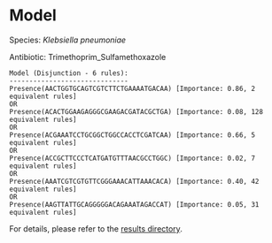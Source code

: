 
# Model

Species: *Klebsiella pneumoniae*

Antibiotic: Trimethoprim_Sulfamethoxazole

```
Model (Disjunction - 6 rules):
------------------------------
Presence(AACTGGTGCAGTCGTCTTCTGAAAATGACAA) [Importance: 0.86, 2 equivalent rules]
OR
Presence(ACACTGGAAGAGGGCGAAGACGATACGCTGA) [Importance: 0.08, 128 equivalent rules]
OR
Presence(ACGAAATCCTGCGGCTGGCCACCTCGATCAA) [Importance: 0.66, 5 equivalent rules]
OR
Presence(ACCGCTTCCCTCATGATGTTTAACGCCTGGC) [Importance: 0.02, 7 equivalent rules]
OR
Presence(AAATCGTCGTGTTCGGGAAACATTAAACACA) [Importance: 0.40, 42 equivalent rules]
OR
Presence(AAGTTATTGCAGGGGGACAGAAATAGACCAT) [Importance: 0.05, 31 equivalent rules]

```

For details, please refer to the [results directory](../../../../../results/scm_b/klebsiella%20pneumoniae/trimethoprim_sulfamethoxazole/repeat_1/).


